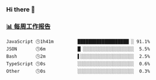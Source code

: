 ### Hi there 👋

<!-- waka-box start -->
### <a href="https://gist.github.com/b3f90cfdb958d2401b019f821c34c859" target="_blank">📊 每周工作报告</a>
```text
JavaScript 🕓1h41m         ███████████████████▏░ 91.1%
JSON       🕓6m            █▏░░░░░░░░░░░░░░░░░░░  5.5%
Bash       🕓2m            ▌░░░░░░░░░░░░░░░░░░░░  2.5%
TypeScript 🕓0s            ░░░░░░░░░░░░░░░░░░░░░  0.6%
Other      🕓0s            ░░░░░░░░░░░░░░░░░░░░░  0.3%
```
<!-- waka-box end -->

<!--
**yiningv/yiningv** is a ✨ _special_ ✨ repository because its `README.md` (this file) appears on your GitHub profile.
Here are some ideas to get you started:
- 🔭 I’m currently working on ...
- 🌱 I’m currently learning ...
- 👯 I’m looking to collaborate on ...
- 🤔 I’m looking for help with ...
- 💬 Ask me about ...
- 📫 How to reach me: ...
- 😄 Pronouns: ...
- ⚡ Fun fact: ...
-->
